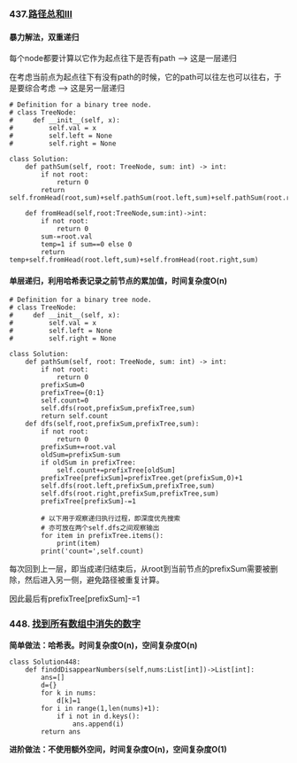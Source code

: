 ### 437.[路径总和III](https://leetcode-cn.com/problems/path-sum-iii/)

#### 暴力解法，双重递归
每个node都要计算以它作为起点往下是否有path --> 这是一层递归

在考虑当前点为起点往下有没有path的时候，它的path可以往左也可以往右，于是要综合考虑 --> 这是另一层递归

```
# Definition for a binary tree node.
# class TreeNode:
#     def __init__(self, x):
#         self.val = x
#         self.left = None
#         self.right = None

class Solution:
    def pathSum(self, root: TreeNode, sum: int) -> int:
        if not root:
            return 0
        return self.fromHead(root,sum)+self.pathSum(root.left,sum)+self.pathSum(root.right,sum)

    def fromHead(self,root:TreeNode,sum:int)->int:
        if not root:
            return 0
        sum-=root.val
        temp=1 if sum==0 else 0
        return temp+self.fromHead(root.left,sum)+self.fromHead(root.right,sum)
```

#### 单层递归，利用哈希表记录之前节点的累加值，时间复杂度O(n)

```
# Definition for a binary tree node.
# class TreeNode:
#     def __init__(self, x):
#         self.val = x
#         self.left = None
#         self.right = None

class Solution:
    def pathSum(self, root: TreeNode, sum: int) -> int:
        if not root:
            return 0
        prefixSum=0
        prefixTree={0:1}
        self.count=0
        self.dfs(root,prefixSum,prefixTree,sum)
        return self.count
    def dfs(self,root,prefixSum,prefixTree,sum):
        if not root:
            return 0
        prefixSum+=root.val
        oldSum=prefixSum-sum
        if oldSum in prefixTree:
            self.count+=prefixTree[oldSum]
        prefixTree[prefixSum]=prefixTree.get(prefixSum,0)+1
        self.dfs(root.left,prefixSum,prefixTree,sum)
        self.dfs(root.right,prefixSum,prefixTree,sum)
        prefixTree[prefixSum]-=1

        # 以下用于观察递归执行过程，即深度优先搜索
        # 亦可放在两个self.dfs之间观察输出
        for item in prefixTree.items():
            print(item)
        print('count=',self.count)
```
每次回到上一层，即当成递归结束后，从root到当前节点的prefixSum需要被删除，然后进入另一侧，避免路径被重复计算。

因此最后有prefixTree[prefixSum]-=1


### 448. [找到所有数组中消失的数字](https://leetcode-cn.com/problems/find-all-numbers-disappeared-in-an-array/)

**简单做法：哈希表。时间复杂度O(n)，空间复杂度O(n)**
```
class Solution448:
    def finddDisappearNumbers(self,nums:List[int])->List[int]:
        ans=[]
        d={}
        for k in nums:
            d[k]=1
        for i in range(1,len(nums)+1):
            if i not in d.keys():
                ans.append(i)
        return ans
```

**进阶做法：不使用额外空间，时间复杂度O(n)，空间复杂度O(1)**
```

```